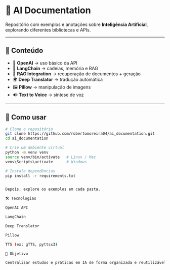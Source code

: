 # 🧠 AI Documentation

Repositório com exemplos e anotações sobre **Inteligência Artificial**, explorando diferentes bibliotecas e APIs.

---

## 📂 Conteúdo

- 📌 **OpenAI** → uso básico da API  
- 🔗 **LangChain** → cadeias, memória e RAG  
- 📖 **RAG Integration** → recuperação de documentos + geração  
- 🌍 **Deep Translator** → tradução automática  
- 🖼️ **Pillow** → manipulação de imagens  
- 🔊 **Text to Voice** → síntese de voz  

---

## 🚀 Como usar

```bash
# Clone o repositório
git clone https://github.com/robertomoreira04/ai_documentation.git
cd ai_documentation

# Crie um ambiente virtual
python -m venv venv
source venv/bin/activate   # Linux / Mac
venv\Scripts\activate      # Windows

# Instale dependências
pip install -r requirements.txt


Depois, explore os exemplos em cada pasta.

🛠️ Tecnologias

OpenAI API

LangChain

Deep Translator

Pillow

TTS (ex: gTTS, pyttsx3)

📌 Objetivo

Centralizar estudos e práticas em IA de forma organizada e reutilizável.

